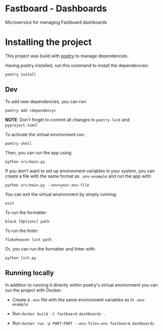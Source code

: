 # Fastboard - Dashboards
Microservice for managing Fastboard dashboards

# Installing the project

This project was build with [poetry](https://python-poetry.org/docs/) to manage dependencies.

Having poetry installed, run this command to install the dependencies:

```
poetry install
```

## Dev

To add new dependencies, you can run:

```
poetry add <dependency>
```

**NOTE**: Don't forget to commit all changes to `poetry.lock` and `pyproject.toml`! 

To activate the virtual environment run:

```
poetry shell
```

Then, you can run the app using:

```
python src/main.py
```

If you don't want to set up environment variables in your system, you can create a file with the same format as `.env-example` and run the app with:

```
python src/main.py --env=your-env-file
```

You can exit the virtual environment by simply running:

```
exit
```

To run the formatter:

```
black [Options] path
```

To run the linter:

```
flakeheaven lint path
```

Or, you can run the formatter and linter with:

```
python lint.py
```


## Running locally

In addition to running it directly within poetry's virtual environment you can run the project with Docker:

* Create a `.env` file with the same environment variables as in `.env-example`

* Run `docker build -t fastboard-dashboards .`

* Run `docker run -p PORT:PORT --env-file=.env fastboard-dashboards`
